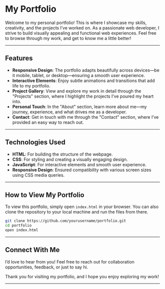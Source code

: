 # My Portfolio

Welcome to my personal portfolio! This is where I showcase my skills, creativity, and the projects I’ve worked on. As a passionate web developer, I strive to build visually appealing and functional web experiences. Feel free to browse through my work, and get to know me a little better!

---

## Features

- **Responsive Design**: The portfolio adapts beautifully across devices—be it mobile, tablet, or desktop—ensuring a smooth user experience.
- **Interactive Elements**: Enjoy subtle animations and transitions that add life to my portfolio.
- **Project Gallery**: View and explore my work in detail through the "Projects" section, where I highlight the projects I've poured my heart into.
- **Personal Touch**: In the "About" section, learn more about me—my journey, experience, and what drives me as a developer.
- **Contact**: Get in touch with me through the "Contact" section, where I’ve provided an easy way to reach out.

---

## Technologies Used

- **HTML**: For building the structure of the webpage.
- **CSS**: For styling and creating a visually engaging design.
- **JavaScript**: For interactive elements and smooth user experience.
- **Responsive Design**: Ensured compatibility with various screen sizes using CSS media queries.

---

## How to View My Portfolio

To view this portfolio, simply open `index.html` in your browser. You can also clone the repository to your local machine and run the files from there.

```bash
git clone https://github.com/yourusername/portfolio.git
cd portfolio
open index.html
```

---

## Connect With Me

I’d love to hear from you! Feel free to reach out for collaboration opportunities, feedback, or just to say hi.

Thank you for visiting my portfolio, and I hope you enjoy exploring my work!

---

